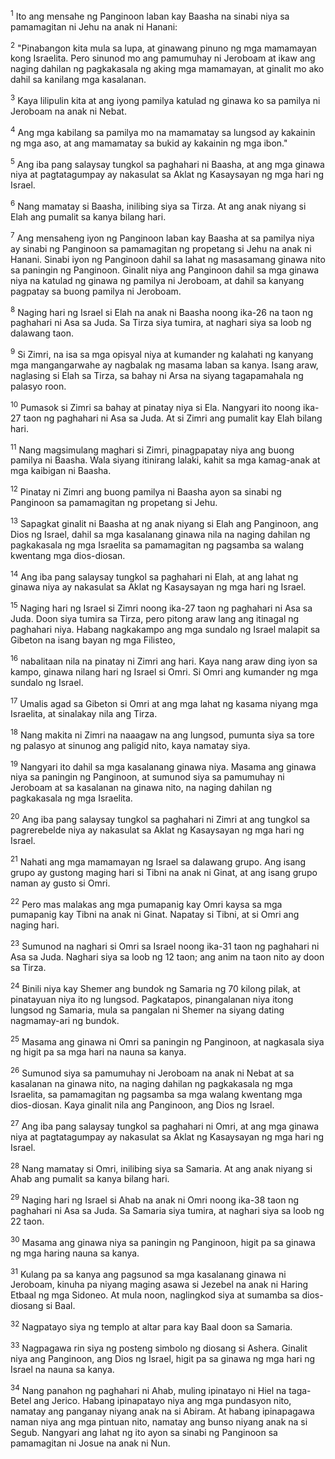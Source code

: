 <sup>1</sup>
Ito ang mensahe ng Panginoon laban kay Baasha na sinabi niya sa pamamagitan ni Jehu na anak ni Hanani: 

<sup>2</sup>
"Pinabangon kita mula sa lupa, at ginawang pinuno ng mga mamamayan kong Israelita. Pero sinunod mo ang pamumuhay ni Jeroboam at ikaw ang naging dahilan ng pagkakasala ng aking mga mamamayan, at ginalit mo ako dahil sa kanilang mga kasalanan. 

<sup>3</sup>
Kaya lilipulin kita at ang iyong pamilya katulad ng ginawa ko sa pamilya ni Jeroboam na anak ni Nebat. 

<sup>4</sup>
Ang mga kabilang sa pamilya mo na mamamatay sa lungsod ay kakainin ng mga aso, at ang mamamatay sa bukid ay kakainin ng mga ibon." 

<sup>5</sup>
Ang iba pang salaysay tungkol sa paghahari ni Baasha, at ang mga ginawa niya at pagtatagumpay ay nakasulat sa Aklat ng Kasaysayan ng mga hari ng Israel. 

<sup>6</sup>
Nang mamatay si Baasha, inilibing siya sa Tirza. At ang anak niyang si Elah ang pumalit sa kanya bilang hari. 

<sup>7</sup>
Ang mensaheng iyon ng Panginoon laban kay Baasha at sa pamilya niya ay sinabi ng Panginoon sa pamamagitan ng propetang si Jehu na anak ni Hanani. Sinabi iyon ng Panginoon dahil sa lahat ng masasamang ginawa nito sa paningin ng Panginoon. Ginalit niya ang Panginoon dahil sa mga ginawa niya na katulad ng ginawa ng pamilya ni Jeroboam, at dahil sa kanyang pagpatay sa buong pamilya ni Jeroboam.

<sup>8</sup>
Naging hari ng Israel si Elah na anak ni Baasha noong ika-26 na taon ng paghahari ni Asa sa Juda. Sa Tirza siya tumira, at naghari siya sa loob ng dalawang taon. 

<sup>9</sup>
Si Zimri, na isa sa mga opisyal niya at kumander ng kalahati ng kanyang mga mangangarwahe ay nagbalak ng masama laban sa kanya. Isang araw, naglasing si Elah sa Tirza, sa bahay ni Arsa na siyang tagapamahala ng palasyo roon. 

<sup>10</sup>
Pumasok si Zimri sa bahay at pinatay niya si Ela. Nangyari ito noong ika-27 taon ng paghahari ni Asa sa Juda. At si Zimri ang pumalit kay Elah bilang hari. 

<sup>11</sup>
Nang magsimulang maghari si Zimri, pinagpapatay niya ang buong pamilya ni Baasha. Wala siyang itinirang lalaki, kahit sa mga kamag-anak at mga kaibigan ni Baasha. 

<sup>12</sup>
Pinatay ni Zimri ang buong pamilya ni Baasha ayon sa sinabi ng Panginoon sa pamamagitan ng propetang si Jehu. 

<sup>13</sup>
Sapagkat ginalit ni Baasha at ng anak niyang si Elah ang Panginoon, ang Dios ng Israel, dahil sa mga kasalanang ginawa nila na naging dahilan ng pagkakasala ng mga Israelita sa pamamagitan ng pagsamba sa walang kwentang mga dios-diosan. 

<sup>14</sup>
Ang iba pang salaysay tungkol sa paghahari ni Elah, at ang lahat ng ginawa niya ay nakasulat sa Aklat ng Kasaysayan ng mga hari ng Israel.

<sup>15</sup>
Naging hari ng Israel si Zimri noong ika-27 taon ng paghahari ni Asa sa Juda. Doon siya tumira sa Tirza, pero pitong araw lang ang itinagal ng paghahari niya. Habang nagkakampo ang mga sundalo ng Israel malapit sa Gibeton na isang bayan ng mga Filisteo, 

<sup>16</sup>
nabalitaan nila na pinatay ni Zimri ang hari. Kaya nang araw ding iyon sa kampo, ginawa nilang hari ng Israel si Omri. Si Omri ang kumander ng mga sundalo ng Israel. 

<sup>17</sup>
Umalis agad sa Gibeton si Omri at ang mga lahat ng kasama niyang mga Israelita, at sinalakay nila ang Tirza. 

<sup>18</sup>
Nang makita ni Zimri na naaagaw na ang lungsod, pumunta siya sa tore ng palasyo at sinunog ang paligid nito, kaya namatay siya. 

<sup>19</sup>
Nangyari ito dahil sa mga kasalanang ginawa niya. Masama ang ginawa niya sa paningin ng Panginoon, at sumunod siya sa pamumuhay ni Jeroboam at sa kasalanan na ginawa nito, na naging dahilan ng pagkakasala ng mga Israelita. 

<sup>20</sup>
Ang iba pang salaysay tungkol sa paghahari ni Zimri at ang tungkol sa pagrerebelde niya ay nakasulat sa Aklat ng Kasaysayan ng mga hari ng Israel.

<sup>21</sup>
Nahati ang mga mamamayan ng Israel sa dalawang grupo. Ang isang grupo ay gustong maging hari si Tibni na anak ni Ginat, at ang isang grupo naman ay gusto si Omri. 

<sup>22</sup>
Pero mas malakas ang mga pumapanig kay Omri kaysa sa mga pumapanig kay Tibni na anak ni Ginat. Napatay si Tibni, at si Omri ang naging hari. 

<sup>23</sup>
Sumunod na naghari si Omri sa Israel noong ika-31 taon ng paghahari ni Asa sa Juda. Naghari siya sa loob ng 12 taon; ang anim na taon nito ay doon sa Tirza. 

<sup>24</sup>
Binili niya kay Shemer ang bundok ng Samaria ng 70 kilong pilak, at pinatayuan niya ito ng lungsod. Pagkatapos, pinangalanan niya itong lungsod ng Samaria, mula sa pangalan ni Shemer na siyang dating nagmamay-ari ng bundok. 

<sup>25</sup>
Masama ang ginawa ni Omri sa paningin ng Panginoon, at nagkasala siya ng higit pa sa mga hari na nauna sa kanya. 

<sup>26</sup>
Sumunod siya sa pamumuhay ni Jeroboam na anak ni Nebat at sa kasalanan na ginawa nito, na naging dahilan ng pagkakasala ng mga Israelita, sa pamamagitan ng pagsamba sa mga walang kwentang mga dios-diosan. Kaya ginalit nila ang Panginoon, ang Dios ng Israel. 

<sup>27</sup>
Ang iba pang salaysay tungkol sa paghahari ni Omri, at ang mga ginawa niya at pagtatagumpay ay nakasulat sa Aklat ng Kasaysayan ng mga hari ng Israel. 

<sup>28</sup>
Nang mamatay si Omri, inilibing siya sa Samaria. At ang anak niyang si Ahab ang pumalit sa kanya bilang hari.

<sup>29</sup>
Naging hari ng Israel si Ahab na anak ni Omri noong ika-38 taon ng paghahari ni Asa sa Juda. Sa Samaria siya tumira, at naghari siya sa loob ng 22 taon. 

<sup>30</sup>
Masama ang ginawa niya sa paningin ng Panginoon, higit pa sa ginawa ng mga haring nauna sa kanya. 

<sup>31</sup>
Kulang pa sa kanya ang pagsunod sa mga kasalanang ginawa ni Jeroboam, kinuha pa niyang maging asawa si Jezebel na anak ni Haring Etbaal ng mga Sidoneo. At mula noon, naglingkod siya at sumamba sa dios-diosang si Baal. 

<sup>32</sup>
Nagpatayo siya ng templo at altar para kay Baal doon sa Samaria. 

<sup>33</sup>
Nagpagawa rin siya ng posteng simbolo ng diosang si Ashera. Ginalit niya ang Panginoon, ang Dios ng Israel, higit pa sa ginawa ng mga hari ng Israel na nauna sa kanya. 

<sup>34</sup>
Nang panahon ng paghahari ni Ahab, muling ipinatayo ni Hiel na taga-Betel ang Jerico. Habang ipinapatayo niya ang mga pundasyon nito, namatay ang panganay niyang anak na si Abiram. At habang ipinapagawa naman niya ang mga pintuan nito, namatay ang bunso niyang anak na si Segub. Nangyari ang lahat ng ito ayon sa sinabi ng Panginoon sa pamamagitan ni Josue na anak ni Nun.